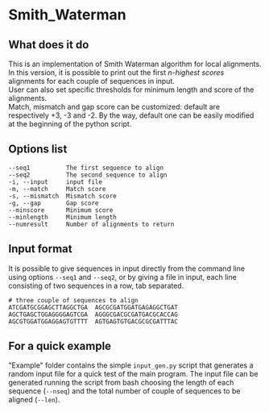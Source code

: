 # Smith_Waterman

## What does it do
This is an implementation of Smith Waterman algorithm for local alignments. 
In this version, it is possible to print out the first *n-highest scores* alignments for each couple of sequences in input.\
User can also set specific thresholds for minimum length and score of the alignments.\
Match, mismatch and gap score can be customized: default are respectively +3, -3 and -2. By the way, default one can be easily
modified at the beginning of the python script.

## Options list 

```
--seq1          The first sequence to align
--seq2          The second sequence to align
-i, --input     input file 
-m, --match     Match score
-s, --mismatch  Mismatch score 
-g, --gap       Gap score
--minscore      Minimum score
--minlength     Minimum length 
--numresult     Number of alignments to return 
```

## Input format
It is possible to give sequences in input directly from the command line using options `--seq1` and `--seq2`, or by giving a file
in input, each line consisting of two sequences in a row, tab separated.

```
# three couple of sequences to align 
ATCGATGCGGAGCTTAGGCTGA  AGCGCGATGGATGAGAGGCTGAT
AGCTGAGCTGGAGGGGAGTCGA  AGGGCGACGCGATGACGCACCAG
AGCGTGGATGGAGGAGTGTTTT  AGTGAGTGTGACGCGCGATTTAC
```
## For a quick example 
"Example" folder contains the simple `input_gen.py` script that generates a random input file for a quick test of the main program. The input 
file can be generated running the script from bash choosing the length of each sequence (`--nseq`) and the total number of couple of sequences
to be aligned (`--len`).

